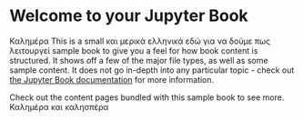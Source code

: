 # Welcome to your Jupyter Book

Καλημέρα This is a small και μερικά ελληνικά εδώ για να δούμε πως λειτουργεί sample book to give you a feel for how book content is
structured.
It shows off a few of the major file types, as well as some sample content.
It does not go in-depth into any particular topic - check out [the Jupyter Book documentation](https://jupyterbook.org) for more information.

Check out the content pages bundled with this sample book to see more.
Καλημέρα και καλησπέρα

```{tableofcontents}
```

